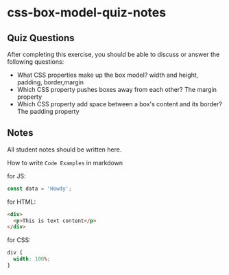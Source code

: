 # css-box-model-quiz-notes

## Quiz Questions

After completing this exercise, you should be able to discuss or answer the following questions:

- What CSS properties make up the box model?
  width and height, padding, border,margin
- Which CSS property pushes boxes away from each other?
  The margin property
- Which CSS property add space between a box's content and its border?
  The padding property

## Notes

All student notes should be written here.

How to write `Code Examples` in markdown

for JS:

```javascript
const data = 'Howdy';
```

for HTML:

```html
<div>
  <p>This is text content</p>
</div>
```

for CSS:

```css
div {
  width: 100%;
}
```
